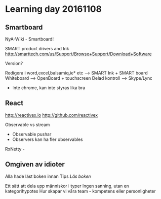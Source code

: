 # Learning day 20161108

## Smartboard

NyA-WIki - Smartboard!

SMART product drivers and Ink
http://smarttech.com/us/Support/Browse+Support/Download+Software

Version?

Redigera i word,excel,balsamiq,ie* etc --> SMART Ink + SMART board
Whiteboard                                  --> OpenBoard + touchscreen
Delad kontroll                              --> Skype/Lync

* Inte chrome, kan inte styras lika bra


## React

http://reactivex.io
http://github.com/reactivex

Observable vs stream 
- Observable pushar
- Observers kan ha fler observables

RxNetty - 

## Omgiven av idioter

Alla hade läst boken innan
Tips *Läs boken*

Ett sätt att dela upp människor i typer
Ingen sanning, utan en kategorihypotes
Hur skapar vi våra team - kompetens eller personligheter


